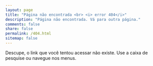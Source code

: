 ```yaml
---
layout: page
title: "Página não encontrada <br> <i> error 404</i>"
description: "Página não encontrada. Vá para outra página."
comments: false
share: false
permalink: /404.html
sitemap: false
---  
```


Descupe, o link que você tentou acessar não existe. Use a caixa de pesquise ou navegue nos menus.


<script type="text/javascript">
  var GOOG_FIXURL_LANG = 'en';
  var GOOG_FIXURL_SITE = '{{ site.url }}'
</script>
<script type="text/javascript"
  src="//linkhelp.clients.google.com/tbproxy/lh/wm/fixurl.js">
</script>
